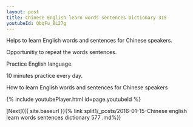 ```yaml
---
layout: post
title: Chinese English learn words sentences Dictionary 315 
youtubeId: QbqFu_8L27g
---
```

 
 
Helps to learn English words and sentences for Chinese speakers.

Opportunitiy to repeat the words sentences. 

Practice English language. 
 
10 minutes practice every day. 
 
How to learn English words and sentences for Chinese speakers 
 
{% include youtubePlayer.html id=page.youtubeId %}
 
 
[Next]({{ site.baseurl }}{% link  split1/_posts/2016-01-15-Chinese english learn words sentences dictionary 577 .md%})
 
